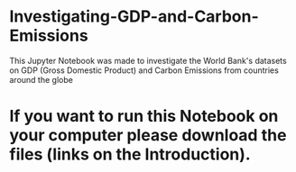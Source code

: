 # Investigating-GDP-and-Carbon-Emissions
This Jupyter Notebook was made to investigate the World Bank's datasets on GDP (Gross Domestic Product) and Carbon Emissions from countries around the globe

# If you want to run this Notebook on your computer please download the files (links on the Introduction).

